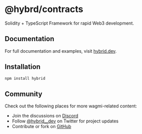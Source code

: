 # @hybrd/contracts

Solidity + TypeScript Framework for rapid Web3 development.

## Documentation

For full documentation and examples, visit [hybrid.dev](https://hybrid.dev).

## Installation

```sh
npm install hybrid
```

## Community

Check out the following places for more wagmi-related content:

- Join the discussions on [Discord](https://discord.gg/AcJFXZ9Mfk)
- Follow [@hybrid\_\_dev](https://twitter.com/hybrid__dev) on Twitter for project updates
- Contribute or fork on [GitHub](https://github.com/hybridhq/hybrid)
